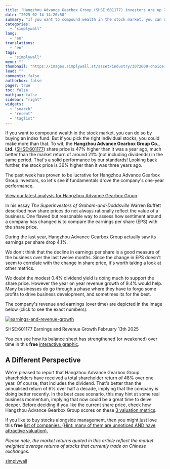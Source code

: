 ```yaml
---
title: "Hangzhou Advance Gearbox Group (SHSE:601177) investors are up 21% in the past week, but earnings have declined over the last year"
date: "2025-02-14 14:20:58"
summary: "If you want to compound wealth in the stock market, you can do so by buying an index fund. But if you pick the right individual stocks, you could make more than that. To wit, the Hangzhou Advance Gearbox Group Co., Ltd. (SHSE:601177) share price is 47% higher than it..."
categories:
  - "simplywall"
lang:
  - "en"
translations:
  - "en"
tags:
  - "simplywall"
menu: ""
thumbnail: "https://images.simplywall.st/asset/industry/3072000-choice1-main-header/1585186775716"
lead: ""
comments: false
authorbox: false
pager: true
toc: false
mathjax: false
sidebar: "right"
widgets:
  - "search"
  - "recent"
  - "taglist"
---
```


If you want to compound wealth in the stock market, you can do so by buying an index fund. But if you pick the right individual stocks, you could make more than that. To wit, the **Hangzhou Advance Gearbox Group Co., Ltd.** ([SHSE:601177](https://simplywall.st/stocks/cn/capital-goods/shse-601177/hangzhou-advance-gearbox-group-shares)) share price is 47% higher than it was a year ago, much better than the market return of around 21% (not including dividends) in the same period. That's a solid performance by our standards! Looking back further, the stock price is 36% higher than it was three years ago.

The past week has proven to be lucrative for Hangzhou Advance Gearbox Group investors, so let's see if fundamentals drove the company's one-year performance.

 [View our latest analysis for Hangzhou Advance Gearbox Group](https://simplywall.st/stocks/cn/capital-goods/shse-601177/hangzhou-advance-gearbox-group-shares) 

In his essay *The Superinvestors of Graham-and-Doddsville* Warren Buffett described how share prices do not always rationally reflect the value of a business. One flawed but reasonable way to assess how sentiment around a company has changed is to compare the earnings per share (EPS) with the share price.

During the last year, Hangzhou Advance Gearbox Group actually saw its earnings per share drop 4.1%.

We don't think that the decline in earnings per share is a good measure of the business over the last twelve months. Since the change in EPS doesn't seem to correlate with the change in share price, it's worth taking a look at other metrics.

We doubt the modest 0.4% dividend yield is doing much to support the share price. However the year on year revenue growth of 9.4% would help. Many businesses do go through a phase where they have to forgo some profits to drive business development, and sometimes its for the best.

The company's revenue and earnings (over time) are depicted in the image below (click to see the exact numbers).

[![earnings-and-revenue-growth](https://images.simplywall.st/asset/chart/27221666-earnings-and-revenue-growth-1-dark/1739489482780)](https://simplywall.st/stocks/cn/capital-goods/shse-601177/hangzhou-advance-gearbox-group-shares/future)

SHSE:601177 Earnings and Revenue Growth February 13th 2025

You can see how its balance sheet has strengthened (or weakened) over time in this **free** [interactive graphic](https://simplywall.st/stocks/cn/capital-goods/shse-601177/hangzhou-advance-gearbox-group-shares/health).

A Different Perspective
-----------------------

We're pleased to report that Hangzhou Advance Gearbox Group shareholders have received a total shareholder return of 48% over one year. Of course, that includes the dividend. That's better than the annualised return of 6% over half a decade, implying that the company is doing better recently. In the best case scenario, this may hint at some real business momentum, implying that now could be a great time to delve deeper. Before deciding if you like the current share price, check how Hangzhou Advance Gearbox Group scores on these [3 valuation metrics](https://simplywall.st/stocks/cn/capital-goods/shse-601177/hangzhou-advance-gearbox-group-shares/valuation).

If you like to buy stocks alongside management, then you might just love this **free** [list of companies. (Hint: many of them are unnoticed AND have attractive valuation).](https://simplywall.st/discover/investing-ideas/16951/undervalued-small-caps-with-insider-buying)

*Please note, the market returns quoted in this article reflect the market weighted average returns of stocks that currently trade on Chinese exchanges.*

[simplywall](https://simplywall.st/stocks/cn/capital-goods/shse-601177/hangzhou-advance-gearbox-group-shares/news/hangzhou-advance-gearbox-group-shse601177-investors-are-up-2)
